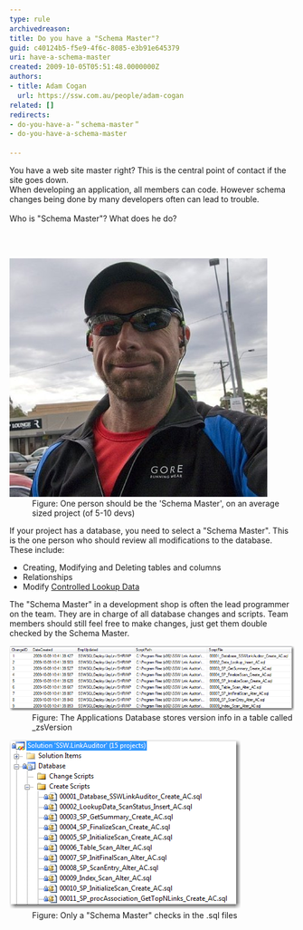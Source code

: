 ```yaml
---
type: rule
archivedreason: 
title: Do you have a "Schema Master"?
guid: c40124b5-f5e9-4f6c-8085-e3b91e645379
uri: have-a-schema-master
created: 2009-10-05T05:51:48.0000000Z
authors:
- title: Adam Cogan
  url: https://ssw.com.au/people/adam-cogan
related: []
redirects:
- do-you-have-a-＂schema-master＂
- do-you-have-a-schema-master

---
```



You have a web site master right? This is the central point of contact if the site goes down.<br>
When developing an application, all members can code. However schema changes being done by many developers often can lead to trouble. <br>
<br>
Who is "Schema Master"? What does he do? 

<br><excerpt class='endintro'></excerpt><br>

  <dl class="image">
    <dt><img src="Nick.png" alt="" /> </dt>
    <dd>Figure: One person should be the 'Schema Master', on an average sized project (of 5-10 devs) </dd>
</dl>
<p style="margin:0cm 0cm 0pt;">If your project has a database, you need to select a "Schema Master". This is the one person who should review all modifications to the database. These include:</p>
<ul>
    <li>Creating, Modifying and Deleting tables and columns </li>
    <li>Relationships </li>
    <li>Modify <a href="/Pages/DoYouDeployLookupData.aspx">Controlled Lookup Data</a> </li>
</ul>
The "Schema Master" in a development shop is often the lead programmer on the team. They are in charge of all database changes and scripts. Team members should still feel free to make changes, just get them double checked by the Schema Master.<dl class="image">
    <dt><img src="zsVersionTable.png" alt="" /> </dt>
    <dd>Figure: The Applications Database stores version info in a table called _zsVersion </dd>
</dl>
<dl class="image">
    <dt><img src="SQLScriptInTFS.png" alt="" /> </dt>
    <dd>Figure: Only a "Schema Master" checks in the .sql files </dd>
</dl>



